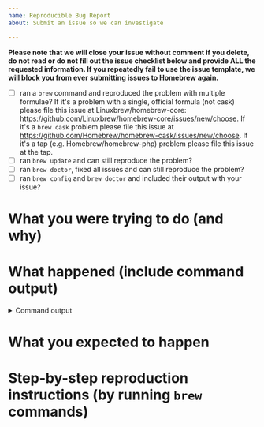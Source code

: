 ```yaml
---
name: Reproducible Bug Report
about: Submit an issue so we can investigate

---
```


**Please note that we will close your issue without comment if you delete, do not read or do not fill out the issue checklist below and provide ALL the requested information. If you repeatedly fail to use the issue template, we will block you from ever submitting issues to Homebrew again.**

- [ ] ran a `brew` command and reproduced the problem with multiple formulae? If it's a problem with a single, official formula (not cask) please file this issue at Linuxbrew/homebrew-core: https://github.com/Linuxbrew/homebrew-core/issues/new/choose. If it's a `brew cask` problem please file this issue at https://github.com/Homebrew/homebrew-cask/issues/new/choose. If it's a tap (e.g. Homebrew/homebrew-php) problem please file this issue at the tap.
- [ ] ran `brew update` and can still reproduce the problem?
- [ ] ran `brew doctor`, fixed all issues and can still reproduce the problem?
- [ ] ran `brew config` and `brew doctor` and included their output with your issue?

<!-- To help us debug your issue, please complete these sections: -->

# What you were trying to do (and why)

<!-- replace me -->

# What happened (include command output)

<!-- replace me -->

<details>
  <summary>Command output</summary>
  <pre>
  
  <!-- replace this with the command output -->
  
  </pre>
</details>

# What you expected to happen

<!-- replace me -->

# Step-by-step reproduction instructions (by running `brew` commands)

<!-- replace me -->
